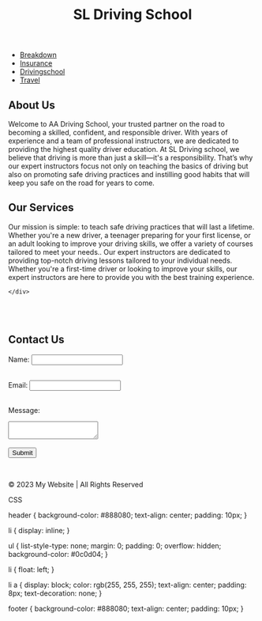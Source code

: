 <html>
<head>
    <title>Driving School</title>
    <link rel="stylesheet" href="task.css">
    <link href="https://cdn.jsdelivr.net/npm/bootstrap@5.3.3/dist/css/bootstrap.min.css" rel="stylesheet" integrity="sha384-QWTKZyjpPEjISv5WaRU9OFeRpok6YctnYmDr5pNlyT2bRjXh0JMhjY6hW+ALEwIH" crossorigin="anonymous">
</head>
<body>
    <header> 
        <h1>SL Driving School</h1> 
    </header>
    
 <ul>
    <li><a href="abct.html">Breakdown</a></li>
    <li><a href="Insurance">Insurance</a></li>
    <li><a href="Driving school">Drivingschool</a></li>
    <li><a href="Travel">Travel</a></li>
 </ul>    

 <div class="container text-center">
    <div class="row">
      <div class="col">
        <h2>About Us</h2>
        Welcome to AA Driving School, your trusted partner on the road to becoming a skilled, confident, and responsible driver. With years of experience and a team of professional instructors, we are dedicated to providing the highest quality driver education.
        At SL Driving school, we believe that driving is more than just a skill—it's a responsibility. That’s why our expert instructors focus not only on teaching the basics of driving but also on promoting safe driving practices and instilling good habits that will keep you safe on the road for years to come.
      </div>
      <div class="col">
        <h2>Our Services</h2>
        Our mission is simple: to teach safe driving practices that will last a lifetime. Whether you're a new driver, a teenager preparing for your first license, or an adult looking to improve your driving skills, we offer a variety of courses tailored to meet your needs.. Our expert instructors are dedicated to providing top-notch driving lessons tailored to your individual needs.  Whether you're a first-time driver or looking to improve your skills, our expert instructors are here to provide you with the best training experience. 
      </div>
      
    </div>
  </div>
<br></br>
<h2>Contact Us</h2>
<form>
  <label for="name">Name:</label>
  <input type="text" id="name" name="name"><br><br>

  <label for="email">Email:</label>
  <input type="email" id="email" name="email"><br><br>

  <label for="message">Message:</label>
  <textarea id="message" name="message"></textarea><br><br>

  <input type="submit" value="Submit">
</form>
<br>
</main>
<footer>
    <p>&copy; 2023 My Website | All Rights Reserved</p>
  </footer>
</body>
</html>

CSS

header {
 background-color: #888080;
 text-align: center;
 padding: 10px;
}


li {
    display: inline;
}

ul {
    list-style-type: none;
    margin: 0;
    padding: 0;
    overflow: hidden;
    background-color: #0c0d04;
}
  
  li {
    float: left;
  }
  
  li a {
    display: block;
    color: rgb(255, 255, 255);
    text-align: center;
    padding: 8px;
    text-decoration: none;
  }

  footer {
    background-color: #888080;
    text-align: center;
    padding: 10px;
  }

